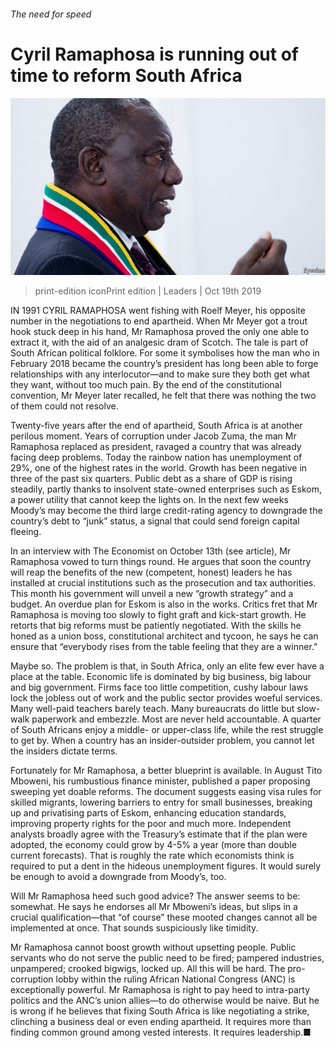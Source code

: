###### The need for speed

# Cyril Ramaphosa is running out of time to reform South Africa 

![image](images/20191019_ldp002_0.jpg) 

> print-edition iconPrint edition | Leaders | Oct 19th 2019 

IN 1991 CYRIL RAMAPHOSA went fishing with Roelf Meyer, his opposite number in the negotiations to end apartheid. When Mr Meyer got a trout hook stuck deep in his hand, Mr Ramaphosa proved the only one able to extract it, with the aid of an analgesic dram of Scotch. The tale is part of South African political folklore. For some it symbolises how the man who in February 2018 became the country’s president has long been able to forge relationships with any interlocutor—and to make sure they both get what they want, without too much pain. By the end of the constitutional convention, Mr Meyer later recalled, he felt that there was nothing the two of them could not resolve. 

Twenty-five years after the end of apartheid, South Africa is at another perilous moment. Years of corruption under Jacob Zuma, the man Mr Ramaphosa replaced as president, ravaged a country that was already facing deep problems. Today the rainbow nation has unemployment of 29%, one of the highest rates in the world. Growth has been negative in three of the past six quarters. Public debt as a share of GDP is rising steadily, partly thanks to insolvent state-owned enterprises such as Eskom, a power utility that cannot keep the lights on. In the next few weeks Moody’s may become the third large credit-rating agency to downgrade the country’s debt to “junk” status, a signal that could send foreign capital fleeing. 

In an interview with The Economist on October 13th (see article), Mr Ramaphosa vowed to turn things round. He argues that soon the country will reap the benefits of the new (competent, honest) leaders he has installed at crucial institutions such as the prosecution and tax authorities. This month his government will unveil a new “growth strategy” and a budget. An overdue plan for Eskom is also in the works. Critics fret that Mr Ramaphosa is moving too slowly to fight graft and kick-start growth. He retorts that big reforms must be patiently negotiated. With the skills he honed as a union boss, constitutional architect and tycoon, he says he can ensure that “everybody rises from the table feeling that they are a winner.” 

Maybe so. The problem is that, in South Africa, only an elite few ever have a place at the table. Economic life is dominated by big business, big labour and big government. Firms face too little competition, cushy labour laws lock the jobless out of work and the public sector provides woeful services. Many well-paid teachers barely teach. Many bureaucrats do little but slow-walk paperwork and embezzle. Most are never held accountable. A quarter of South Africans enjoy a middle- or upper-class life, while the rest struggle to get by. When a country has an insider-outsider problem, you cannot let the insiders dictate terms. 

Fortunately for Mr Ramaphosa, a better blueprint is available. In August Tito Mboweni, his rumbustious finance minister, published a paper proposing sweeping yet doable reforms. The document suggests easing visa rules for skilled migrants, lowering barriers to entry for small businesses, breaking up and privatising parts of Eskom, enhancing education standards, improving property rights for the poor and much more. Independent analysts broadly agree with the Treasury’s estimate that if the plan were adopted, the economy could grow by 4-5% a year (more than double current forecasts). That is roughly the rate which economists think is required to put a dent in the hideous unemployment figures. It would surely be enough to avoid a downgrade from Moody’s, too. 

Will Mr Ramaphosa heed such good advice? The answer seems to be: somewhat. He says he endorses all Mr Mboweni’s ideas, but slips in a crucial qualification—that “of course” these mooted changes cannot all be implemented at once. That sounds suspiciously like timidity. 

Mr Ramaphosa cannot boost growth without upsetting people. Public servants who do not serve the public need to be fired; pampered industries, unpampered; crooked bigwigs, locked up. All this will be hard. The pro-corruption lobby within the ruling African National Congress (ANC) is exceptionally powerful. Mr Ramaphosa is right to pay heed to intra-party politics and the ANC’s union allies—to do otherwise would be naive. But he is wrong if he believes that fixing South Africa is like negotiating a strike, clinching a business deal or even ending apartheid. It requires more than finding common ground among vested interests. It requires leadership.■ 

